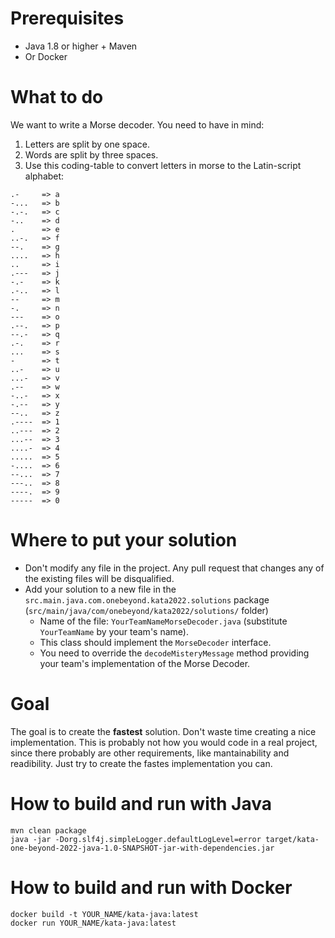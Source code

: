 # Prerequisites

* Java 1.8 or higher + Maven
* Or Docker

# What to do

We want to write a Morse decoder. You need to have in mind:

1. Letters are split by one space.
2. Words are split by three spaces.
3. Use this coding-table to convert letters in morse to the Latin-script alphabet:

```                                                                                                                  0,0-1         All
.-     => a
-...   => b
-.-.   => c
-..    => d
.      => e
..-.   => f
--.    => g
....   => h
..     => i
.---   => j
-.-    => k
.-..   => l
--     => m
-.     => n
---    => o
.--.   => p
--.-   => q
.-.    => r
...    => s
-      => t
..-    => u
...-   => v
.--    => w
-..-   => x
-.--   => y
--..   => z
.----  => 1
..---  => 2
...--  => 3
....-  => 4
.....  => 5
-....  => 6
--...  => 7
---..  => 8
----.  => 9
-----  => 0
```

# Where to put your solution

* Don't modify any file in the project. Any pull request that changes any of the existing files will be disqualified. 
* Add your solution to a new file in the `src.main.java.com.onebeyond.kata2022.solutions` package (`src/main/java/com/onebeyond/kata2022/solutions/` folder)
  * Name of the file: `YourTeamNameMorseDecoder.java` (substitute `YourTeamName` by your team's name).
  * This class should implement the `MorseDecoder` interface.
  * You need to override the `decodeMisteryMessage` method providing your team's implementation of the Morse Decoder.

# Goal

The goal is to create the **fastest** solution. Don't waste time creating a nice implementation. 
This is probably not how you would code in a real project, since there probably are other 
requirements, like mantainability and readibility. Just try to create the fastes implementation you can.

# How to build and run with Java

```
mvn clean package
java -jar -Dorg.slf4j.simpleLogger.defaultLogLevel=error target/kata-one-beyond-2022-java-1.0-SNAPSHOT-jar-with-dependencies.jar
```

# How to build and run with Docker

```
docker build -t YOUR_NAME/kata-java:latest
docker run YOUR_NAME/kata-java:latest
```

